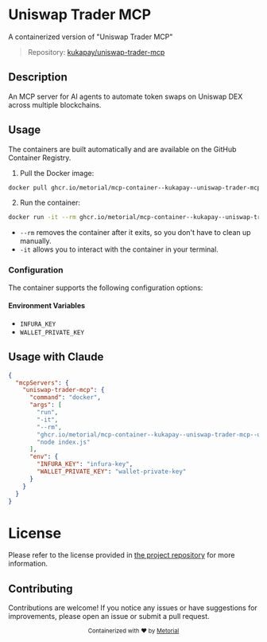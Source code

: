 
# Uniswap Trader MCP

A containerized version of "Uniswap Trader MCP"

> Repository: [kukapay/uniswap-trader-mcp](https://github.com/kukapay/uniswap-trader-mcp)

## Description

An MCP server for AI agents to automate token swaps on Uniswap DEX across multiple blockchains.


## Usage

The containers are built automatically and are available on the GitHub Container Registry.

1. Pull the Docker image:

```bash
docker pull ghcr.io/metorial/mcp-container--kukapay--uniswap-trader-mcp--uniswap-trader-mcp
```

2. Run the container:

```bash
docker run -it --rm ghcr.io/metorial/mcp-container--kukapay--uniswap-trader-mcp--uniswap-trader-mcp 
```

- `--rm` removes the container after it exits, so you don't have to clean up manually.
- `-it` allows you to interact with the container in your terminal.


### Configuration

The container supports the following configuration options:




#### Environment Variables

- `INFURA_KEY`
- `WALLET_PRIVATE_KEY`




## Usage with Claude

```json
{
  "mcpServers": {
    "uniswap-trader-mcp": {
      "command": "docker",
      "args": [
        "run",
        "-it",
        "--rm",
        "ghcr.io/metorial/mcp-container--kukapay--uniswap-trader-mcp--uniswap-trader-mcp",
        "node index.js"
      ],
      "env": {
        "INFURA_KEY": "infura-key",
        "WALLET_PRIVATE_KEY": "wallet-private-key"
      }
    }
  }
}
```

# License

Please refer to the license provided in [the project repository](https://github.com/kukapay/uniswap-trader-mcp) for more information.

## Contributing

Contributions are welcome! If you notice any issues or have suggestions for improvements, please open an issue or submit a pull request.

<div align="center">
  <sub>Containerized with ❤️ by <a href="https://metorial.com">Metorial</a></sub>
</div>
  